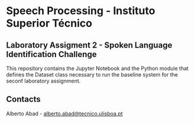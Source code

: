 # Speech Processing - Instituto Superior Técnico
## Laboratory Assigment 2 - Spoken Language Identification Challenge

This repository contains the Jupyter Notebook and the Python module that defines the Dataset class necessary to run the baseline system for the seconf laboratory assignment.

## Contacts

Alberto Abad - alberto.abad@tecnico.ulisboa.pt
